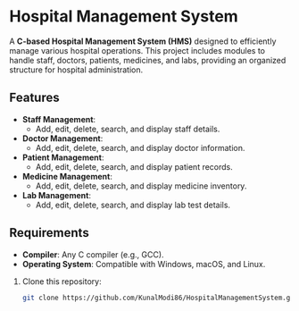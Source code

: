 # Hospital Management System

A **C-based Hospital Management System (HMS)** designed to efficiently manage various hospital operations. This project includes modules to handle staff, doctors, patients, medicines, and labs, providing an organized structure for hospital administration.

## Features

- **Staff Management**:
  - Add, edit, delete, search, and display staff details.
- **Doctor Management**:
  - Add, edit, delete, search, and display doctor information.
- **Patient Management**:
  - Add, edit, delete, search, and display patient records.
- **Medicine Management**:
  - Add, edit, delete, search, and display medicine inventory.
- **Lab Management**:
  - Add, edit, delete, search, and display lab test details.

## Requirements

- **Compiler**: Any C compiler (e.g., GCC).
- **Operating System**: Compatible with Windows, macOS, and Linux.

1. Clone this repository:
   ```bash
   git clone https://github.com/KunalModi86/HospitalManagementSystem.git
